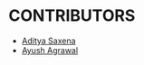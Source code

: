 # CONTRIBUTORS
- [Aditya Saxena](https://github.com/maverickreal)
- [Ayush Agrawal](https://github.com/A91y)
